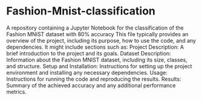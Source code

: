 # Fashion-Mnist-classification
A repository containing a Jupyter Notebook for the classification of the Fashion MNIST dataset with 80% accuracy
This file typically provides an overview of the project, including its purpose, how to use the code, and any dependencies. It might include sections such as:
Project Description: A brief introduction to the project and its goals.
Dataset Description: Information about the Fashion MNIST dataset, including its size, classes, and structure.
Setup and Installation: Instructions for setting up the project environment and installing any necessary dependencies.
Usage: Instructions for running the code and reproducing the results.
Results: Summary of the achieved accuracy and any additional performance metrics.
